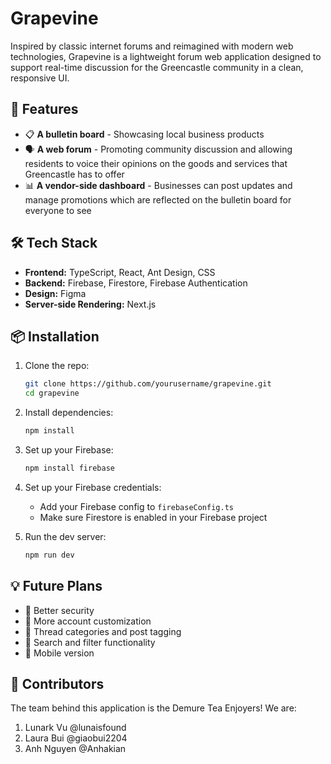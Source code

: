 # Grapevine

Inspired by classic internet forums and reimagined with modern web technologies, Grapevine is a lightweight forum web application designed to support real-time discussion for the Greencastle community in a clean, responsive UI.

## 🚀 Features

- 📋 **A bulletin board** - Showcasing local business products
- 🗣️ **A web forum** - Promoting community discussion and allowing residents to voice their opinions on the goods and services that Greencastle has to offer
- 📊 **A vendor-side dashboard** - Businesses can post updates and manage promotions which are reflected on the bulletin board for everyone to see

## 🛠️ Tech Stack

- **Frontend:** TypeScript, React, Ant Design, CSS
- **Backend:** Firebase, Firestore, Firebase Authentication
- **Design:** Figma
- **Server-side Rendering:** Next.js

## 📦 Installation

1. Clone the repo:

   ```bash
   git clone https://github.com/yourusername/grapevine.git
   cd grapevine
   ```

2. Install dependencies:

   ```bash
   npm install
   ```

3. Set up your Firebase:

   ```bash
   npm install firebase
   ```

4. Set up your Firebase credentials:

   - Add your Firebase config to `firebaseConfig.ts`
   - Make sure Firestore is enabled in your Firebase project

5. Run the dev server:
   ```bash
   npm run dev
   ```

## 💡 Future Plans

- 🔐 Better security
- 🥸 More account customization
- 📂 Thread categories and post tagging
- 🔎 Search and filter functionality
- 📱 Mobile version

## 🤝 Contributors

The team behind this application is the Demure Tea Enjoyers! We are:

1. Lunark Vu @lunaisfound
2. Laura Bui @giaobui2204
3. Anh Nguyen @Anhakian
